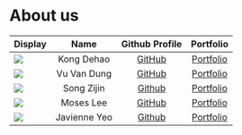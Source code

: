 # About us

Display |    Name    |            Github Profile            | Portfolio 
--------|:----------:|:------------------------------------:|:---------:
![](https://avatars.githubusercontent.com/u/16986946) | Kong Dehao | [GitHub](https://github.com/kdh3799) | [Portfolio](docs/team/kongdehao.md)
![](https://avatars.githubusercontent.com/u/44609036?v=4&s=100) | Vu Van Dung | [GitHub](https://github.com/joulev) | [Portfolio](https://joulev.dev)
![](https://avatars.githubusercontent.com/u/88227764?s=400&u=798d5cfe5960a07e7364c1c1efa4c3317205b6ca&v=4) | Song Zijin | [Github](https://github.com/SongZijin) | [Portfolio](docs/team/songzijin.md)
![](https://avatars.githubusercontent.com/u/72350236?v=4&s=100) | Moses Lee | [GitHub](https://github.com/moseslee9012) |[Portfolio](docs/team/moseslee.md)
![](https://avatars.githubusercontent.com/u/88180884?s=400&v=4) | Javienne Yeo | [Github](https://github.com/javienneyeo) | [Portfolio](docs/team/javienneyeo.md)

